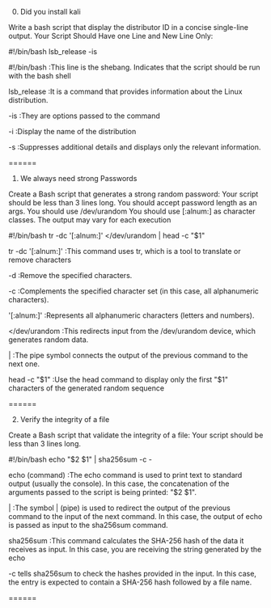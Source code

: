 0. Did you install kali 

Write a bash script that display the distributor ID in a concise single-line output.
Your Script Should Have one Line and New Line Only:

#!/bin/bash
lsb_release -is

#!/bin/bash 
:This line is the shebang. Indicates that the script should be run with the bash shell

lsb_release 
:It is a command that provides information about the Linux distribution.

-is 
:They are options passed to the command

-i 
:Display the name of the distribution

-s
:Suppresses additional details and displays only the relevant information.

======

1. We always need strong Passwords

Create a Bash script that generates a strong random password:
Your script should be less than 3 lines long.
You should accept password length as an args.
You should use /dev/urandom
You should use [:alnum:] as character classes.
The output may vary for each execution

#!/bin/bash
tr -dc '[:alnum:]' </dev/urandom | head -c "$1"

tr -dc '[:alnum:]'
:This command uses tr, which is a tool to translate or remove characters

-d 
:Remove the specified characters.

-c
:Complements the specified character set (in this case, all alphanumeric characters).

'[:alnum:]'
:Represents all alphanumeric characters (letters and numbers).


</dev/urandom
:This redirects input from the /dev/urandom device, which generates random data.

|
:The pipe symbol connects the output of the previous command to the next one.

head -c "$1"
:Use the head command to display only the first "$1" characters of the generated random sequence

======

2. Verify the integrity of a file

Create a Bash script that validate the integrity of a file:
Your script should be less than 3 lines long.

#!/bin/bash
echo "$2 $1" | sha256sum -c -

echo (command)
:The echo command is used to print text to standard output (usually the console). In this case, the concatenation of the arguments passed to the script is being printed: "$2 $1".

|
:The symbol | (pipe) is used to redirect the output of the previous command to the input of the next command. In this case, the output of echo is passed as input to the sha256sum command.

sha256sum
:This command calculates the SHA-256 hash of the data it receives as input. In this case, you are receiving the string generated by the echo

-c tells sha256sum to check the hashes provided in the input. In this case, the entry is expected to contain a SHA-256 hash followed by a file name.

======



